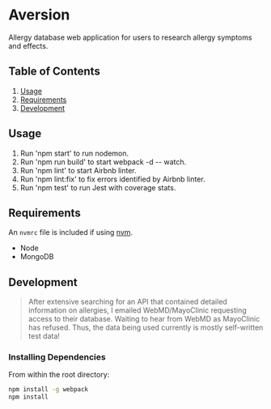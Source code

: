# Aversion

Allergy database web application for users to research allergy symptoms and effects.

## Table of Contents

1. [Usage](#Usage)
2. [Requirements](#requirements)
3. [Development](#development)

## Usage

1) Run 'npm start' to run nodemon.
2) Run 'npm run build' to start webpack -d -- watch.
3) Run 'npm lint' to start Airbnb linter.
4) Run 'npm lint:fix' to fix errors identified by Airbnb linter.
5) Run 'npm test' to run Jest with coverage stats. 

## Requirements

An `nvmrc` file is included if using [nvm](https://github.com/creationix/nvm).

- Node
- MongoDB 

## Development

> After extensive searching for an API that contained detailed information on allergies, I emailed WebMD/MayoClinic requesting access to their database. Waiting to hear from WebMD as MayoClinic has refused. Thus, the data being used currently is mostly self-written test data!

### Installing Dependencies

From within the root directory:

```sh
npm install -g webpack
npm install
```

